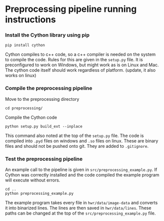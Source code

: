 # Preprocessing pipeline running instructions

### Install the Cython library using pip

```
pip install cython
```

Cython compiles to c++ code, so a c++ compiler is needed on the system to compile the code.
Rules for this are given in the ```setup.py``` file. It is preconfigured to work on Windows, but might work as is on Linux and Mac. The cython code itself should work regardless of platform. (update, it also works on linux)

### Compile the preprocessing pipeline

Move to the preprocessing directory
```
cd preprocessing/
```

Compile the Cython code
```
python setup.py build_ext --inplace
```
This command also noted at the top of the ```setup.py``` file. 
The code is compiled into ```.pyd``` files on windows and ```.so``` files on linux.
These are binary files and should not be pushed onto git. They are added to ```.gitignore```.

### Test the preprocessing pipeline

An example call to the pipeline is given in ```src/preprocessing_example.py```.
If Cython was correctly installed and the code compiled the example program will execute without errors.
```
cd ..
python preprocessing_example.py
```
The example program takes every file in ```hwr/data/image-data``` and converts it into binarized lines. The lines are then saved in ```hwr/data/lines```.
These paths can be changed at the top of the ```src/preprocessing_example.py``` file.


